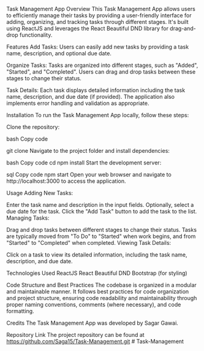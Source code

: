 
Task Management App
Overview
This Task Management App allows users to efficiently manage their tasks by providing a user-friendly interface for adding, organizing, and tracking tasks through different stages. It's built using ReactJS and leverages the React Beautiful DND library for drag-and-drop functionality.

Features
Add Tasks: Users can easily add new tasks by providing a task name, description, and optional due date.

Organize Tasks: Tasks are organized into different stages, such as "Added", "Started", and "Completed". Users can drag and drop tasks between these stages to change their status.

Task Details: Each task displays detailed information including the task name, description, and due date (if provided).
The application also implements error handling and validation as appropriate.

Installation
To run the Task Management App locally, follow these steps:

Clone the repository:

bash
Copy code

git clone <repository-url>
Navigate to the project folder and install dependencies:

bash
Copy code
cd <project-folder>
npm install
Start the development server:

sql
Copy code
npm start
Open your web browser and navigate to http://localhost:3000 to access the application.

Usage
Adding New Tasks:

Enter the task name and description in the input fields.
Optionally, select a due date for the task.
Click the "Add Task" button to add the task to the list.
Managing Tasks:

Drag and drop tasks between different stages to change their status.
Tasks are typically moved from "To Do" to "Started" when work begins, and from "Started" to "Completed" when completed.
Viewing Task Details:

Click on a task to view its detailed information, including the task name, description, and due date.

Technologies Used
ReactJS
React Beautiful DND
Bootstrap (for styling)

Code Structure and Best Practices
The codebase is organized in a modular and maintainable manner. It follows best practices for code organization and project structure, ensuring code readability and maintainability through proper naming conventions, comments (where necessary), and code formatting.



Credits
The Task Management App was developed by Sagar Gawai.




Repository Link
The project repository can be found at https://github.com/Saga15/Task-Management.git
#   T a s k - M a n a g e m e n t  
 